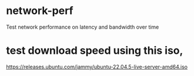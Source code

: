 # network-perf
Test network performance on latency and bandwidth over time

# test download speed using this iso,
https://releases.ubuntu.com/jammy/ubuntu-22.04.5-live-server-amd64.iso
